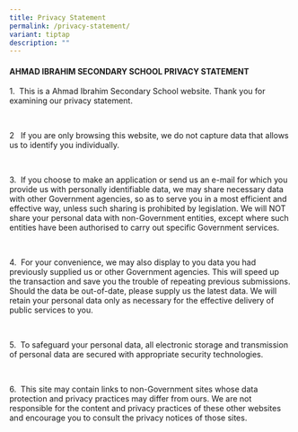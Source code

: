 ```yaml
---
title: Privacy Statement
permalink: /privacy-statement/
variant: tiptap
description: ""
---
```

<h4><strong>AHMAD IBRAHIM SECONDARY SCHOOL PRIVACY STATEMENT</strong></h4>
<p>1.&nbsp; This is a Ahmad Ibrahim Secondary School website. Thank you for
examining our privacy statement.</p>
<p>&nbsp;&nbsp;&nbsp;&nbsp; &nbsp;</p>
<p>2&nbsp;&nbsp; If you are only browsing this website, we do not capture
data that allows us to identify you individually.</p>
<p>&nbsp;&nbsp;&nbsp;&nbsp; &nbsp;</p>
<p>3.&nbsp; If you choose to make an application or send us an e-mail for
which you provide us with personally identifiable data, we may share necessary
data with other Government agencies, so as to serve you in a most efficient
and effective way, unless such sharing is prohibited by legislation. We
will NOT share your personal data with non-Government entities, except
where such entities have been authorised to carry out specific Government
services.</p>
<p>&nbsp;&nbsp;&nbsp;&nbsp; &nbsp;</p>
<p>4.&nbsp; For your convenience, we may also display to you data you had
previously supplied us or other Government agencies. This will speed up
the transaction and save you the trouble of repeating previous submissions.
Should the data be out-of-date, please supply us the latest data. We will
retain your personal data only as necessary for the effective delivery
of public services to you.</p>
<p>&nbsp;&nbsp;&nbsp;&nbsp; &nbsp;</p>
<p>5.&nbsp; To safeguard your personal data, all electronic storage and transmission
of personal data are secured with appropriate security technologies.</p>
<p>&nbsp;&nbsp;&nbsp;&nbsp; &nbsp;</p>
<p>6.&nbsp; This site may contain links to non-Government sites whose data
protection and privacy practices may differ from ours. We are not responsible
for the content and privacy practices of these other websites and encourage
you to consult the privacy notices of those sites.</p>